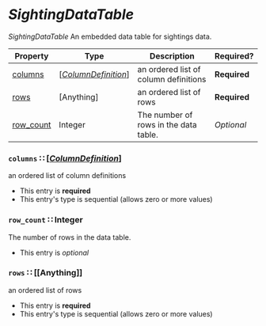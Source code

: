 <a id="map69"></a>
# *SightingDataTable*

*SightingDataTable* An embedded data table for sightings data.

| Property | Type | Description | Required? |
| -------- | ---- | ----------- | --------- |
|[columns](#columns-columndefinitioncolumndefinitionmdmap80)|[[*ColumnDefinition*](./ColumnDefinition.md#map80)]|an ordered list of column definitions|**Required**|
|[rows](#rows-anything)|[Anything]|an ordered list of rows|**Required**|
|[row_count](#row_count-integer)|Integer|The number of rows in the data table.|_Optional_|


<a id="columns-columndefinitioncolumndefinitionmdmap80"></a>
### `columns` ∷ [[*ColumnDefinition*](./ColumnDefinition.md#map80)]

an ordered list of column definitions

* This entry is **required**
* This entry's type is sequential (allows zero or more values)


<a id="row_count-integer"></a>
### `row_count` ∷ Integer

The number of rows in the data table.

* This entry is _optional_



<a id="rows-anything"></a>
### `rows` ∷ [[Anything]]

an ordered list of rows

* This entry is **required**
* This entry's type is sequential (allows zero or more values)


